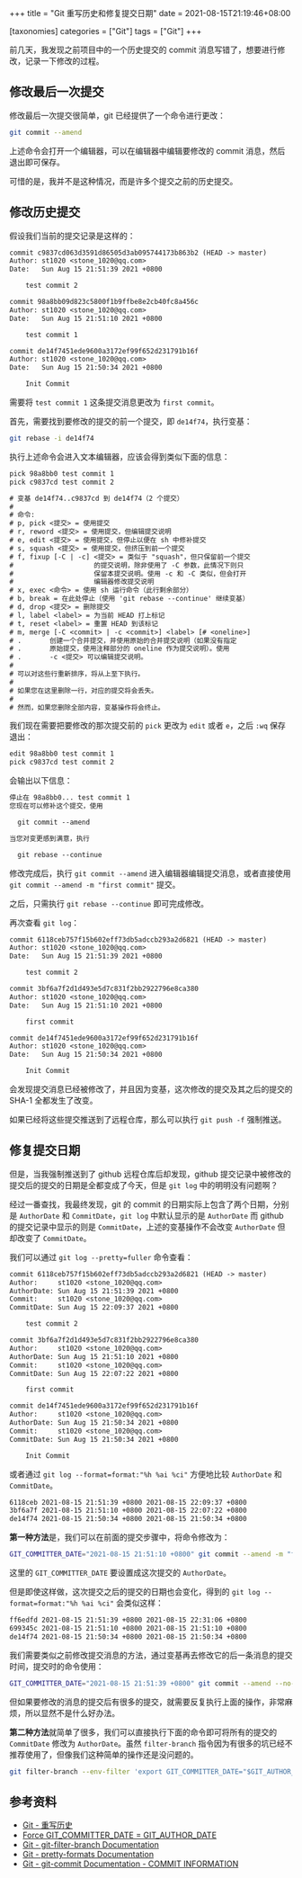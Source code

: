 +++
title = "Git 重写历史和修复提交日期"
date = 2021-08-15T21:19:46+08:00

[taxonomies]
categories = ["Git"]
tags = ["Git"]
+++

前几天，我发现之前项目中的一个历史提交的 commit 消息写错了，想要进行修改，记录一下修改的过程。

## 修改最后一次提交

修改最后一次提交很简单，git 已经提供了一个命令进行更改：

```sh
git commit --amend
```

上述命令会打开一个编辑器，可以在编辑器中编辑要修改的 commit 消息，然后退出即可保存。

可惜的是，我并不是这种情况，而是许多个提交之前的历史提交。

## 修改历史提交

假设我们当前的提交记录是这样的：

```txt
commit c9837cd063d3591d86505d3ab095744173b863b2 (HEAD -> master)
Author: st1020 <stone_1020@qq.com>
Date:   Sun Aug 15 21:51:39 2021 +0800

    test commit 2

commit 98a8bb09d823c5800f1b9ffbe8e2cb40fc8a456c
Author: st1020 <stone_1020@qq.com>
Date:   Sun Aug 15 21:51:10 2021 +0800

    test commit 1

commit de14f7451ede9600a3172ef99f652d231791b16f
Author: st1020 <stone_1020@qq.com>
Date:   Sun Aug 15 21:50:34 2021 +0800

    Init Commit
```

需要将 `test commit 1` 这条提交消息更改为 `first commit`。

首先，需要找到要修改的提交的前一个提交，即 `de14f74`，执行变基：

```sh
git rebase -i de14f74
```

执行上述命令会进入文本编辑器，应该会得到类似下面的信息：

```txt
pick 98a8bb0 test commit 1
pick c9837cd test commit 2

# 变基 de14f74..c9837cd 到 de14f74（2 个提交）
#
# 命令:
# p, pick <提交> = 使用提交
# r, reword <提交> = 使用提交，但编辑提交说明
# e, edit <提交> = 使用提交，但停止以便在 sh 中修补提交
# s, squash <提交> = 使用提交，但挤压到前一个提交
# f, fixup [-C | -c] <提交> = 类似于 "squash"，但只保留前一个提交
#                    的提交说明，除非使用了 -C 参数，此情况下则只
#                    保留本提交说明。使用 -c 和 -C 类似，但会打开
#                    编辑器修改提交说明
# x, exec <命令> = 使用 sh 运行命令（此行剩余部分）
# b, break = 在此处停止（使用 'git rebase --continue' 继续变基）
# d, drop <提交> = 删除提交
# l, label <label> = 为当前 HEAD 打上标记
# t, reset <label> = 重置 HEAD 到该标记
# m, merge [-C <commit> | -c <commit>] <label> [# <oneline>]
# .       创建一个合并提交，并使用原始的合并提交说明（如果没有指定
# .       原始提交，使用注释部分的 oneline 作为提交说明）。使用
# .       -c <提交> 可以编辑提交说明。
#
# 可以对这些行重新排序，将从上至下执行。
#
# 如果您在这里删除一行，对应的提交将会丢失。
#
# 然而，如果您删除全部内容，变基操作将会终止。
```

我们现在需要把要修改的那次提交前的 `pick` 更改为 `edit` 或者 `e`，之后 `:wq` 保存退出：

```txt
edit 98a8bb0 test commit 1
pick c9837cd test commit 2
```

会输出以下信息：

```txt
停止在 98a8bb0... test commit 1
您现在可以修补这个提交，使用

  git commit --amend

当您对变更感到满意，执行

  git rebase --continue
```

修改完成后，执行 `git commit --amend` 进入编辑器编辑提交消息，或者直接使用 `git commit --amend -m "first commit"` 提交。

之后，只需执行 `git rebase --continue` 即可完成修改。

再次查看 `git log`：

```txt
commit 6118ceb757f15b602eff73db5adccb293a2d6821 (HEAD -> master)
Author: st1020 <stone_1020@qq.com>
Date:   Sun Aug 15 21:51:39 2021 +0800

    test commit 2

commit 3bf6a7f2d1d493e5d7c831f2bb2922796e8ca380
Author: st1020 <stone_1020@qq.com>
Date:   Sun Aug 15 21:51:10 2021 +0800

    first commit

commit de14f7451ede9600a3172ef99f652d231791b16f
Author: st1020 <stone_1020@qq.com>
Date:   Sun Aug 15 21:50:34 2021 +0800

    Init Commit
```

会发现提交消息已经被修改了，并且因为变基，这次修改的提交及其之后的提交的 SHA-1 全都发生了改变。

如果已经将这些提交推送到了远程仓库，那么可以执行 `git push -f` 强制推送。

## 修复提交日期

但是，当我强制推送到了 github 远程仓库后却发现，github 提交记录中被修改的提交后的提交的日期是全都变成了今天，但是 `git log` 中的明明没有问题啊？

经过一番查找，我最终发现，git 的 commit 的日期实际上包含了两个日期，分别是 `AuthorDate` 和 `CommitDate`，`git log` 中默认显示的是 `AuthorDate` 而 github 的提交记录中显示的则是 `CommitDate`，上述的变基操作不会改变 `AuthorDate` 但却改变了 `CommitDate`。

我们可以通过 `git log --pretty=fuller` 命令查看：

```txt
commit 6118ceb757f15b602eff73db5adccb293a2d6821 (HEAD -> master)
Author:     st1020 <stone_1020@qq.com>
AuthorDate: Sun Aug 15 21:51:39 2021 +0800
Commit:     st1020 <stone_1020@qq.com>
CommitDate: Sun Aug 15 22:09:37 2021 +0800

    test commit 2

commit 3bf6a7f2d1d493e5d7c831f2bb2922796e8ca380
Author:     st1020 <stone_1020@qq.com>
AuthorDate: Sun Aug 15 21:51:10 2021 +0800
Commit:     st1020 <stone_1020@qq.com>
CommitDate: Sun Aug 15 22:07:22 2021 +0800

    first commit

commit de14f7451ede9600a3172ef99f652d231791b16f
Author:     st1020 <stone_1020@qq.com>
AuthorDate: Sun Aug 15 21:50:34 2021 +0800
Commit:     st1020 <stone_1020@qq.com>
CommitDate: Sun Aug 15 21:50:34 2021 +0800

    Init Commit
```

或者通过 `git log --format=format:"%h %ai %ci"` 方便地比较 `AuthorDate` 和 `CommitDate`。

```txt
6118ceb 2021-08-15 21:51:39 +0800 2021-08-15 22:09:37 +0800
3bf6a7f 2021-08-15 21:51:10 +0800 2021-08-15 22:07:22 +0800
de14f74 2021-08-15 21:50:34 +0800 2021-08-15 21:50:34 +0800
```

**第一种方法**是，我们可以在前面的提交步骤中，将命令修改为：

```sh
GIT_COMMITTER_DATE="2021-08-15 21:51:10 +0800" git commit --amend -m "first commit"
```

这里的 `GIT_COMMITTER_DATE` 要设置成这次提交的 `AuthorDate`。

但是即使这样做，这次提交之后的提交的日期也会变化，得到的 `git log --format=format:"%h %ai %ci"` 会类似这样：

```txt
ff6edfd 2021-08-15 21:51:39 +0800 2021-08-15 22:31:06 +0800
699345c 2021-08-15 21:51:10 +0800 2021-08-15 21:51:10 +0800
de14f74 2021-08-15 21:50:34 +0800 2021-08-15 21:50:34 +0800
```

我们需要类似之前修改提交消息的方法，通过变基再去修改它的后一条消息的提交时间，提交时的命令使用：

```sh
GIT_COMMITTER_DATE="2021-08-15 21:51:39 +0800" git commit --amend --no-edit
```

但如果要修改的消息的提交后有很多的提交，就需要反复执行上面的操作，非常麻烦，所以显然不是什么好办法。

**第二种方法**就简单了很多，我们可以直接执行下面的命令即可将所有的提交的 `CommitDate` 修改为 `AuthorDate`。虽然 `filter-branch` 指令因为有很多的坑已经不推荐使用了，但像我们这种简单的操作还是没问题的。

```sh
git filter-branch --env-filter 'export GIT_COMMITTER_DATE="$GIT_AUTHOR_DATE"'
```

## 参考资料

- [Git - 重写历史](https://git-scm.com/book/zh/v2/Git-%E5%B7%A5%E5%85%B7-%E9%87%8D%E5%86%99%E5%8E%86%E5%8F%B2)
- [Force GIT_COMMITTER_DATE = GIT_AUTHOR_DATE](https://gist.github.com/bfoz/568898)
- [Git - git-filter-branch Documentation](https://git-scm.com/docs/git-filter-branch)
- [Git - pretty-formats Documentation](https://git-scm.com/docs/pretty-formats)
- [Git - git-commit Documentation - COMMIT INFORMATION](https://git-scm.com/docs/git-commit#_commit_information)
